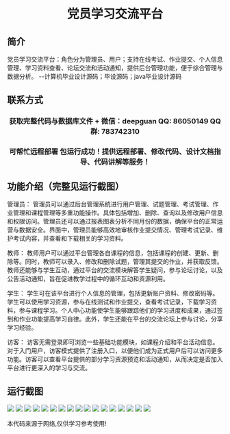 <p><h1 align="center">党员学习交流平台</h1></p>

## 简介
党员学习交流平台：角色分为管理员、用户；支持在线考试、作业提交、个人信息管理、学习资料查看、论坛交流和活动通知，提供后台管理功能，便于综合管理与数据分析。    --计算机毕业设计源码；毕设源码；java毕业设计源码


## 联系方式
<p><h3 align="center">获取完整代码与数据库文件 + 微信：deepguan QQ: 86050149 QQ群: 783742310</h3></p>
<p><h3 align="center">可帮忙远程部署 包运行成功！提供远程部署、修改代码、设计文档指导、代码讲解等服务！</h3></p>

## 功能介绍（完整见运行截图）
管理员： 管理员可以通过后台管理系统进行用户管理、试题管理、考试管理、作业管理和课程管理等多重功能操作。具体包括增加、删除、查询以及修改用户信息和权限访问。管理员还可以通过报表图表分析不同月份的数据，确保平台的正常运营与数据安全。界面中，管理员能够高效地审核作业提交情况、管理考试记录、维护考试内容，并查看和下载相关的学习资料。

教师： 教师用户可以通过平台管理各自课程的信息，包括课程的创建、更新、删除等。同时，教师可以录入、修改和删除试题，管理其提交的作业，并获取反馈。教师还能够与学生互动，通过平台的交流模块解答学生疑问，参与论坛讨论，以及公告活动通知，旨在促进教学过程中的循环互动和资源利用。

学生： 学生可在该平台进行个人信息的管理，包括更新账户资料、修改密码等。学生可以使用学习资源，参与在线测试和作业提交，查看考试记录，下载学习资料，参与课程学习。个人中心功能使学生能够跟踪他们的学习进度和成果，通过签到和作业功能提高学习自律。此外，学生还能在平台的交流论坛上参与讨论，分享学习经验。

访客： 访客无需登录即可浏览一些基础功能模块，如课程介绍和平台活动信息。对于入门用户，访客模式提供了注册入口，以便他们成为正式用户后可以访问更多功能。访客可以查看平台提供的部分学习资源预览和活动通知，从而决定是否加入平台进行更深入的学习与交流。


## 运行截图
![](img/001.jpg)
![](img/002.jpg)
![](img/003.jpg)
![](img/004.jpg)
![](img/005.jpg)
![](img/006.jpg)
![](img/007.jpg)
![](img/008.jpg)
![](img/009.jpg)
![](img/010.jpg)
![](img/011.jpg)
![](img/012.jpg)
![](img/013.jpg)
![](img/014.jpg)
![](img/015.jpg)
![](img/016.jpg)
![](img/017.jpg)

<p>本代码来源于网络,仅供学习参考使用!</p>
